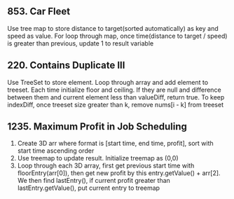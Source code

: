 ## 853. Car Fleet
Use tree map to store distance to target(sorted automatically) as key and speed as value.
For loop through map, once time(distance to target / speed) is greater than previous, update 1 to result variable

## 220. Contains Duplicate III
Use TreeSet to store element.
Loop through array and add element to treeset. Each time initialize floor and ceiling. If they are null and difference between them and current element less than valueDiff, return true. To keep indexDiff, once treeset size greater than k, remove nums[i - k] from treeset

## 1235. Maximum Profit in Job Scheduling
1. Create 3D arr where format is [start time, end time, profit], sort with start time ascending order
2. Use treemap to update result. Initialize treemap as (0,0)
3. Loop through each 3D array, first get previous start time with floorEntry(arr[0]), then get new profit by this entry.getValue() + arr[2]. We then find lastEntry(), if current profit greater than lastEntry.getValue(), put current entry to treemap 

